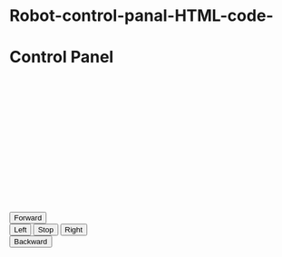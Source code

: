 # Robot-control-panal-HTML-code-
<!DOCTYPE html>
<main>
  <head>
    <link rel="stylesheet" href="css/style.css">
  </head>
  <body>
    <h1>Control Panel</h1>
    <br/><br/><br/><br/><br/><br/><br/><br/><br/><br/><br/><br/><br/><br/>
    <button type="button" name="button">Forward</button>
    <br/>
    <button type="button" name="button" class="Left">Left</button>
    <button type="button" name="button" class="Stop">Stop</button>
    <button type="button" name="button" class="Right">Right</button>
    <br/>
    <button type="button" name="button" class="Backward">Backward</button>
    <br/><br/><br/><br/><br/><br/><br/><br/><br/><br/><br/><br/><br/><br/>
    <br/><br/><br/><br/><br/><br/>
  </body>

</main>
